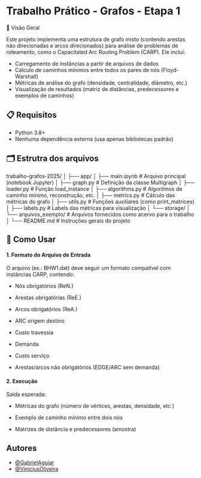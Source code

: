 
# Trabalho Prático - Grafos - Etapa 1

📌 Visão Geral

Este projeto implementa uma estrutura de grafo misto (contendo arestas não direcionadas e arcos direcionados) para análise de problemas de roteamento, como o Capacitated Arc Routing Problem (CARP). Ele inclui:  
- Carregamento de instâncias a partir de arquivos de dados  
- Cálculo de caminhos mínimos entre todos os pares de nós (Floyd-Warshall)  
- Métricas de análise do grafo (densidade, centralidade, diâmetro, etc.)  
- Visualização de resultados (matriz de distâncias, predecessores e exemplos de caminhos)




## 📋 Requisitos  
- Python 3.8+  
- Nenhuma dependência externa (usa apenas bibliotecas padrão) 

## 🗂️ Estrutra dos arquivos

trabalho-grafos-2025/
│
├── app/
│   ├── main.ipynb              # Arquivo principal (notebook Jupyter)
│   ├── graph.py                # Definição da classe Multigraph
│   ├── loader.py               # Função load_instance
│   ├── algorithms.py           # Algoritmos de caminho mínimo, reconstrução, etc.
│   ├── metrics.py              # Cálculo das métricas do grafo
│   ├── utils.py                # Funções auxiliares (como print_matrices)
│   ├── labels.py               # Labels das métricas para visualização
│   └── storage/
│       └── arquivos_exemplo/   # Arquivos fornecidos como acervo para o trabalho
│
└── README.md                   # Instruções gerais do projeto


## 🔧 Como Usar

#### 1. Formato do Arquivo de Entrada
O arquivo (ex.: BHW1.dat) deve seguir um formato compatível com instâncias CARP, contendo:

- Nós obrigatórios (ReN.)
  
- Arestas obrigatórias (ReE.)
 
- Arcos obrigatórios (ReA.)

- ARC origem destino 

- Custo travessia 

- Demanda 

- Custo serviço  

- Arestas/arcos não obrigatórios (EDGE/ARC sem demanda)

#### 2. Execução

Saída esperada:

- Métricas do grafo (número de vértices, arestas, densidade, etc.)

- Exemplo de caminho mínimo entre dois nós

- Matrizes de distância e predecessores (amostra)


## Autores

- [@GabrielAguiar](https://https://github.com/i-am-Gab)
- [@ViniciusOliveira](https://github.com/viniciusdev7)

